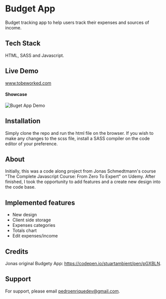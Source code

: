 # Budget App

Budget tracking app to help users track their expenses and sources of income.

## Tech Stack

HTML, SASS and Javascript.

## Live Demo

www.tobeworked.com

#### Showcase

![Buget App Demo](demo/budgetapp.gif)

## Installation

Simply clone the repo and run the html file on the browser. If you wish to make any changes to the scss file, install a SASS compiler on the code editor of your preference.

## About

Initially, this was a code along project from Jonas Schmedtmann's course "The Complete Javascript Course: From Zero To Expert" on Udemy. After finished, I took the opportunity to add features and a create new design into the code base.

## Implemented features

- New design
- Client side storage
- Expenses categories
- Totals chart
- Edit expenses/income

## Credits

Jonas original Budgety App: https://codepen.io/stuartambient/pen/pGXBLN.

## Support

For support, please email pedroenriquedev@gmail.com.
